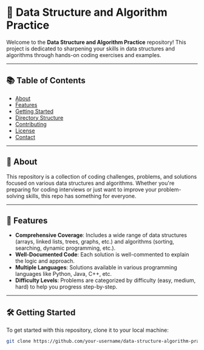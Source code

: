 # 🧠 Data Structure and Algorithm Practice

Welcome to the **Data Structure and Algorithm Practice** repository! This project is dedicated to sharpening your skills in data structures and algorithms through hands-on coding exercises and examples.

---

## 📚 Table of Contents
- [About](#about)
- [Features](#features)
- [Getting Started](#getting-started)
- [Directory Structure](#directory-structure)
- [Contributing](#contributing)
- [License](#license)
- [Contact](#contact)

---

## 🌟 About

This repository is a collection of coding challenges, problems, and solutions focused on various data structures and algorithms. Whether you're preparing for coding interviews or just want to improve your problem-solving skills, this repo has something for everyone.

---

## 🚀 Features

- **Comprehensive Coverage**: Includes a wide range of data structures (arrays, linked lists, trees, graphs, etc.) and algorithms (sorting, searching, dynamic programming, etc.).
- **Well-Documented Code**: Each solution is well-commented to explain the logic and approach.
- **Multiple Languages**: Solutions available in various programming languages like Python, Java, C++, etc.
- **Difficulty Levels**: Problems are categorized by difficulty (easy, medium, hard) to help you progress step-by-step.

---

## 🛠️ Getting Started

To get started with this repository, clone it to your local machine:

```bash
git clone https://github.com/your-username/data-structure-algorithm-practice.git
